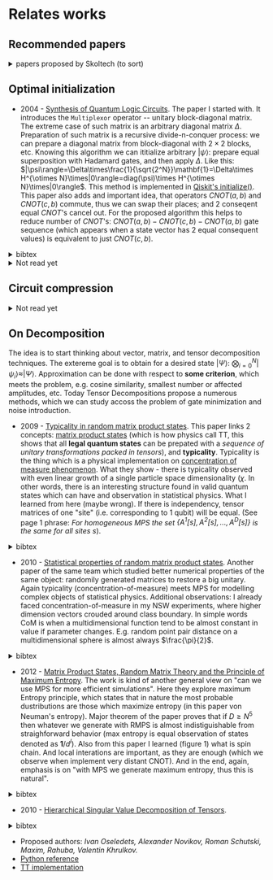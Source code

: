 # Relates works

## Recommended papers
<details>
<summary>papers proposed by Skoltech (to sort)</summary>

- 2020 - [Randomized algorithms for fast computation of low rank tensor ring model](https://iopscience.iop.org/article/10.1088/2632-2153/abad87/meta)
<details>
<summary>bibtex</summary>

```
@article{Ahmadi_Asl_2020,
	doi = {10.1088/2632-2153/abad87},
	url = {https://doi.org/10.1088/2632-2153/abad87},
	year = 2020,
	month = {dec},
	publisher = {{IOP} Publishing},
	volume = {2},
	number = {1},
	pages = {011001},
	author = {Salman Ahmadi-Asl and Andrzej Cichocki and Anh Huy Phan and Maame G Asante-Mensah and Mirfarid Musavian Ghazani and Toshihisa Tanaka and Ivan Oseledets},
	title = {Randomized algorithms for fast computation of low rank tensor ring model},
	journal = {Machine Learning: Science and Technology}
}
```
</details>

- 2022 - [How to Train Unstable Looped Tensor Network](https://arxiv.org/abs/2203.02617)

</details>


## Optimal initialization

- 2004 - [Synthesis of Quantum Logic Circuits](https://arxiv.org/abs/quant-ph/0406176). The paper I started with. It introduces the `Multiplexor` operator -- unitary block-diagonal matrix. The extreme case of such matrix is an arbitrary diagonal matrix $\Delta$. Preparation of such matrix is a recursive divide-n-conquer process: we can prepare a diagonal matrix from block-diagonal with $2\times2$ blocks, etc. Knowing this algorithm we can ititialize arbitrary $|\psi\rangle$: prepare equal superposition with Hadamard gates, and then apply $\Delta$. Like this: $|\psi\rangle=\Delta\times\frac{1}{\sqrt{2^N}}\mathbf{1}=\Delta\times H^{\otimes N}\times|0\rangle=diag(\psi)\times H^{\otimes N}\times|0\rangle$. This method is implemented in [Qiskit's initialize()](https://qiskit.org/documentation/stubs/qiskit.circuit.QuantumCircuit.initialize.html). This paper also adds and important idea, that operators $CNOT(a, b)$ and $CNOT(c, b)$ commute, thus we can swap their places; and 2 conseqent equal $CNOT$'s cancel out. For the proposed algorithm this helps to reduce number of $CNOT$'s: $CNOT(a, b)-CNOT(c, b)-CNOT(a, b)$ gate sequence (which appears when a state vector has 2 equal consequent values) is equivalent to just $CNOT(c, b)$.
<details>
<summary>bibtex</summary>

```
@article{shende2006synthesis,
  title={Synthesis of quantum-logic circuits},
  author={Shende, Vivek V and Bullock, Stephen S and Markov, Igor L},
  journal={IEEE Transactions on Computer-Aided Design of Integrated Circuits and Systems},
  volume={25},
  number={6},
  pages={1000--1010},
  year={2006},
  publisher={IEEE}
}
```
</details>

<details><summary>Not read yet</summary>

- 2001 - [Efficient scheme for initializing a quantum register with an arbitrary superposed state](https://journals.aps.org/pra/abstract/10.1103/PhysRevA.64.014303)
- 2004 - [Optimal quantum circuit synthesis from controlled-unitary gates](https://journals.aps.org/pra/abstract/10.1103/PhysRevA.69.042309)
- 2004 - [Transformation of quantum states using uniformly controlled rotations](https://arxiv.org/abs/quant-ph/0407010)
- 2008 - [Quantum Circuit Simplification and Level Compaction](https://ieeexplore.ieee.org/abstract/document/4378213)
- 2010 - [Synthesis of quantum circuits for linear nearest neighbor architectures](https://link.springer.com/article/10.1007/s11128-010-0201-2)
- 2013 - [A Meet-in-the-Middle Algorithm for Fast Synthesis of Depth-Optimal Quantum Circuits](https://ieeexplore.ieee.org/abstract/document/6516700)
- 2014 - [Efficient synthesis of quantum circuits implementing clifford group operations](https://ieeexplore.ieee.org/abstract/document/6742938)
- 2016 - [Parallelizing quantum circuit synthesis](https://iopscience.iop.org/article/10.1088/2058-9565/1/1/015003/meta)
- 2020 - [A divide-and-conquer algorithm for quantum state preparation](https://arxiv.org/abs/2008.01511)
- 2021 - [Deterministic, scalable, and entanglement efficient initialization of arbitrary quantum states](https://arxiv.org/abs/2110.13454)
- 2021 - [Configurable sublinear circuits for quantum state preparation](https://arxiv.org/abs/2108.10182)
- 2021 - [Entanglement as a complexity measure for quantum state preparation](https://arxiv.org/abs/2111.03132)
</details>

## Circuit compression

<details><summary> Not read yet </summary>

- 2020 [Graph-theoretic Simplification of Quantum Circuits with the ZX-calculus](https://quantum-journal.org/papers/q-2020-06-04-279/)
```
@article{2020, 
    title={Graph-theoretic Simplification of Quantum Circuits with the ZX-calculus}, 
    volume={4}, ISSN={2521-327X}, 
    url={http://dx.doi.org/10.22331/q-2020-06-04-279}, DOI={10.22331/q-2020-06-04-279}, 
    journal={Quantum}, 
    publisher={Verein zur Forderung des Open Access Publizierens in den Quantenwissenschaften}, 
    author={Duncan, Ross and Kissinger, Aleks and Perdrix, Simon and van de Wetering, John}, 
    year={2020}, 
    month={Jun}, 
    pages={279} 
}
```
- https://www.quantinuum.com/developers/tket
- 2020 - [ZX-calculus for the working quantum computer scientist](https://arxiv.org/abs/2012.13966)
```
@misc{https://doi.org/10.48550/arxiv.2012.13966,
  doi = {10.48550/ARXIV.2012.13966},
  url = {https://arxiv.org/abs/2012.13966},
  author = {van de Wetering, John},
  keywords = {Quantum Physics (quant-ph), FOS: Physical sciences, FOS: Physical sciences},
  title = {ZX-calculus for the working quantum computer scientist},
  publisher = {arXiv},
  year = {2020},  
  copyright = {arXiv.org perpetual, non-exclusive license}
}
```
- https://zxcalculus.com/

</details>

## On Decomposition
The idea is to start thinking about vector, matrix, and tensor decomposition techniques. The extereme goal is to obtain for a desired state $|\Psi\rangle$: $\bigotimes_{i=0}^{N}|\psi_i\rangle\approx|\Psi\rangle$. Approximation can be done with respect to **some criterion**, which meets the problem, e.g. cosine similarity, smallest number or affected amplitudes, etc. Today Tensor Decompositions propose a numerous methods, which we can study accoss the problem of gate minimization and noise introduction.

- 2009 - [Typicality in random matrix product states](https://arxiv.org/abs/0908.3877).
This paper links 2 concepts: [matrix product states](https://en.wikipedia.org/wiki/Matrix_product_state) (which is how physics call TT, this shows that all **legal quantum states** can be prepated with a *sequence of unitary transformations packed in tensors*), and **typicality**. Typicality is the thing which is a physical implementation on [concentration of measure phenomenon](https://en.wikipedia.org/wiki/Concentration_of_measure). What they show - there is typicality observed with even linear growth of a single particle space dimensionality ($\chi$. In other words, there is an interesting structure found in valid quantum states which can have and observation in statistical physics. What I learned from here (maybe wrong). If there is independency, tensor matrices of one "site" (i.e. corresponding to 1 qubit) will be equal. (See page 1 phrase: *For homogeneous MPS the set $\{A^1[s],A^2[s], ... , A^D[s]\}$ is the same for all sites $s$*).
<details>
<summary>bibtex</summary>

```
@article{PhysRevA.81.032336,
 title = {Typicality in random matrix product states},
 author = {Garnerone, Silvano and de Oliveira, Thiago R. and Zanardi, Paolo},
 journal = {Phys. Rev. A},
 volume = {81},
 issue = {3},
 pages = {032336},
 numpages = {8},
 year = {2010},
 month = {Mar},
 publisher = {American Physical Society},
 doi = {10.1103/PhysRevA.81.032336},
 url = {https://link.aps.org/doi/10.1103/PhysRevA.81.032336}
}
```
</details>

- 2010 - [Statistical properties of random matrix product states](https://arxiv.org/abs/1003.5253). Another paper of the same team which studied better numerical properties of the same object: randomily generated matrices to restore a big unitary. Again typicality (concentration-of-measure) meets MPS for modelling complex objects of statistical physics. Additional observations: I already faced concentration-of-measure in my NSW experiments, where higher dimension vectors crouded around class boundary. In simple words CoM is when a multidimensional function tend to be almost constant in value if parameter changes. E.g. random point pair distance on a multidimensional sphere is almost always $\frac{\pi}{2}$.
<details>
<summary>bibtex</summary>

```
@article{PhysRevA.82.052312,
  title = {Statistical properties of random matrix product states},
  author = {Garnerone, Silvano and de Oliveira, Thiago R. and Haas, Stephan and Zanardi, Paolo},
  journal = {Phys. Rev. A},
  volume = {82},
  issue = {5},
  pages = {052312},
  numpages = {11},
  year = {2010},
  month = {Nov},
  publisher = {American Physical Society},
  doi = {10.1103/PhysRevA.82.052312},
  url = {https://link.aps.org/doi/10.1103/PhysRevA.82.052312}
}
```

</details>

- 2012 - [Matrix Product States, Random Matrix Theory and the Principle of Maximum Entropy](https://arxiv.org/abs/1201.6324). The work is kind of another general view on "can we use MPS for more efficient simulations". Here they explore maximum Entropy principle, which states that in nature the most probable dustributions are those which maximize entropy (in this paper von Neuman's entropy). Major theorem of the paper proves that if $D\geq N^5$ then whatever we generate with RMPS is almost indistiguishable from straighforward behavior (max entropy is equal observation of states denoted as $\mathbf{1}/d^l$). Also from this paper I learned (figure 1) what is spin chain. And local interations are important, as they are enough (which we observe when implement very distant CNOT). And in the end, again, emphasis is on "with MPS we generate maximum entropy, thus this is natural".
<details>
<summary>bibtex</summary>

```
@article{2013, 
  title={Matrix Product States, Random Matrix Theory and the Principle of Maximum Entropy}, 
  volume={320}, 
  ISSN={1432-0916}, 
  url={http://dx.doi.org/10.1007/s00220-013-1718-x}, 
  DOI={10.1007/s00220-013-1718-x}, 
  number={3}, 
  journal={Communications in Mathematical Physics}, 
  publisher={Springer Science and Business Media LLC},  
  author={Collins, Benoît and González-Guillén, Carlos E. and Pérez-García, David}, year={2013}, month={May}, 
  pages={663–677} }
```
</details>


- 2010 - [Hierarchical Singular Value Decomposition of Tensors](https://epubs.siam.org/doi/abs/10.1137/090764189). 
<details>
<summary>bibtex</summary>

```
@article{doi:10.1137/090764189,
author = {Grasedyck, Lars},
title = {Hierarchical Singular Value Decomposition of Tensors},
journal = {SIAM Journal on Matrix Analysis and Applications},
volume = {31},
number = {4},
pages = {2029-2054},
year = {2010},
doi = {10.1137/090764189},
URL = {https://doi.org/10.1137/090764189}
}
```
</details>

- Proposed authors: *Ivan Oseledets, Alexander Novikov, Roman Schutski, Maxim, Rahuba, Valentin Khrulkov.*
- [Python reference](https://stackoverflow.com/questions/66753122/specific-tensor-decomposition)
- [TT implementation](https://github.com/oseledets/ttpy)